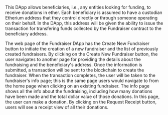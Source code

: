This DApp allows beneficiaries, i.e., any entities looking for funding, to receive donations in ether.
Each beneficiary is assumed to have a custodian Etherium address that they control directly or through someone operating on their behalf. In the DApp, this address will be given the ability to issue the transaction for transfering funds collected by the Fundraiser contract to the beneficiary address.

The web page of the Fundraiser DApp has the Create New Fundraiser button to initiate the creation of a new fundraiser and the list of previously created fundraisers. By clicking on the Create New Fundraiser button, the user navigates to another page for providing the details about the fundraising and the beneficiary's address. Once the information is submitted, a transaction will be sent to the blockchain to create the fundraiser. When the transaction completes, the user will be taken to the fundraiser's info page; this is the same page users would navigate to from the home page when clicking on an existing fundraiser. The info page shows all the info about the fundraising, including how many donations have been made and the total dollar value of those donations. In this page, the user can make a donation. By clicking on the Request Receipt button, users will see a receipt view of all their donations.